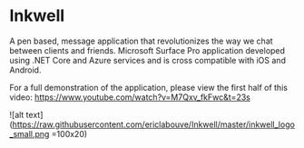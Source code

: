 # Inkwell
A pen based, message application that revolutionizes the way we chat between clients and friends. Microsoft Surface Pro application developed using .NET Core and Azure services and is cross compatible with iOS and Android. 

For a full demonstration of the application, please view the first half of this video: https://www.youtube.com/watch?v=M7Qxv_fkFwc&t=23s

![alt text](https://raw.githubusercontent.com/ericlabouve/Inkwell/master/inkwell_logo_small.png =100x20)
